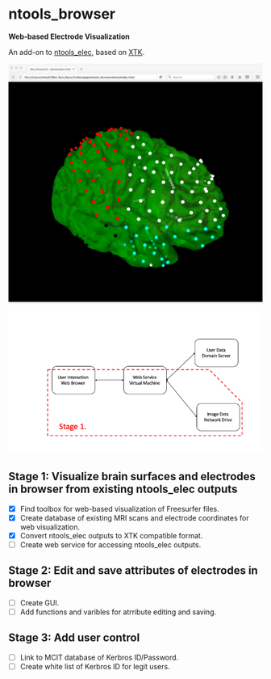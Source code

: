 # ntools_browser

**Web-based Electrode Visualization**

An add-on to [ntools_elec](https://github.com/HughWXY/ntools_elec), based on [XTK](https://github.com/xtk/X).

![Demo](Docs/demo.png)

![General Design](Docs/design.png)


## Stage 1: Visualize brain surfaces and electrodes in browser from existing ntools_elec outputs
- [x] Find toolbox for web-based visualization of Freesurfer files.
- [x] Create database of existing MRI scans and electrode coordinates for web visualization.
- [x] Convert ntools_elec outputs to XTK compatible format.
- [ ] Create web service for accessing ntools_elec outputs.
## Stage 2: Edit and save attributes of electrodes in browser
- [ ] Create GUI.
- [ ] Add functions and varibles for atrribute editing and saving.
## Stage 3: Add user control
- [ ] Link to MCIT database of Kerbros ID/Password.
- [ ] Create white list of Kerbros ID for legit users.
